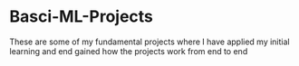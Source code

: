# Basci-ML-Projects
These are some of my fundamental projects where I have applied my initial learning and end gained how the projects work from end to end
